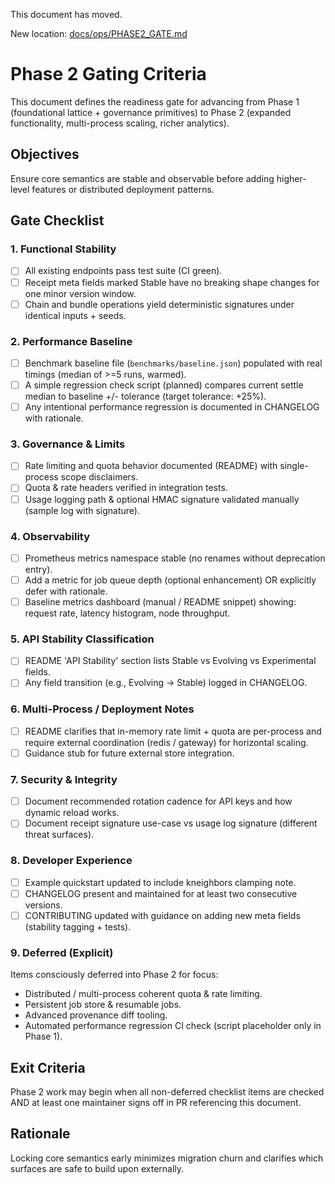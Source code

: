 This document has moved.

New location: [docs/ops/PHASE2_GATE.md](./ops/PHASE2_GATE.md)
# Phase 2 Gating Criteria

This document defines the readiness gate for advancing from Phase 1 (foundational lattice + governance primitives) to Phase 2 (expanded functionality, multi-process scaling, richer analytics).

## Objectives
Ensure core semantics are stable and observable before adding higher-level features or distributed deployment patterns.

## Gate Checklist

### 1. Functional Stability
- [ ] All existing endpoints pass test suite (CI green).
- [ ] Receipt meta fields marked Stable have no breaking shape changes for one minor version window.
- [ ] Chain and bundle operations yield deterministic signatures under identical inputs + seeds.

### 2. Performance Baseline
- [ ] Benchmark baseline file (`benchmarks/baseline.json`) populated with real timings (median of >=5 runs, warmed).
- [ ] A simple regression check script (planned) compares current settle median to baseline +/- tolerance (target tolerance: +25%).
- [ ] Any intentional performance regression is documented in CHANGELOG with rationale.

### 3. Governance & Limits
- [ ] Rate limiting and quota behavior documented (README) with single-process scope disclaimers.
- [ ] Quota & rate headers verified in integration tests.
- [ ] Usage logging path & optional HMAC signature validated manually (sample log with signature).

### 4. Observability
- [ ] Prometheus metrics namespace stable (no renames without deprecation entry).
- [ ] Add a metric for job queue depth (optional enhancement) OR explicitly defer with rationale.
- [ ] Baseline metrics dashboard (manual / README snippet) showing: request rate, latency histogram, node throughput.

### 5. API Stability Classification
- [ ] README 'API Stability' section lists Stable vs Evolving vs Experimental fields.
- [ ] Any field transition (e.g., Evolving -> Stable) logged in CHANGELOG.

### 6. Multi-Process / Deployment Notes
- [ ] README clarifies that in-memory rate limit + quota are per-process and require external coordination (redis / gateway) for horizontal scaling.
- [ ] Guidance stub for future external store integration.

### 7. Security & Integrity
- [ ] Document recommended rotation cadence for API keys and how dynamic reload works.
- [ ] Document receipt signature use-case vs usage log signature (different threat surfaces).

### 8. Developer Experience
- [ ] Example quickstart updated to include kneighbors clamping note.
- [ ] CHANGELOG present and maintained for at least two consecutive versions.
- [ ] CONTRIBUTING updated with guidance on adding new meta fields (stability tagging + tests).

### 9. Deferred (Explicit)
Items consciously deferred into Phase 2 for focus:
- Distributed / multi-process coherent quota & rate limiting.
- Persistent job store & resumable jobs.
- Advanced provenance diff tooling.
- Automated performance regression CI check (script placeholder only in Phase 1).

## Exit Criteria
Phase 2 work may begin when all non-deferred checklist items are checked AND at least one maintainer signs off in PR referencing this document.

## Rationale
Locking core semantics early minimizes migration churn and clarifies which surfaces are safe to build upon externally.

